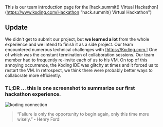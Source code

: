 

This is our team introduction page for the [hack.summit() Virtual Hackathon] (https://www.koding.com/Hackathon "hack.summit() Virtual Hackathon")

## Update ##
We didn't get to submit our project, but **we learned a lot** from the whole experience and we intend to finish it as a side project. Our team encountered numerous technical challenges with [https://Koding.com.] One of which was the constant termination of collaboration sessions. Our team member had to frequently re-invite each of us to his VM. On top of this annoying occurrence, the Koding IDE was glitchy at times and it forced us to restart the VM. In retrospect, we think there were probably better ways to collaborate more efficiently.

### TL;DR ... this is one screenshot to summarize our first hackathon experience. ###

![koding connection](https://raw.githubusercontent.com/adachiu/hacksummit/gh-pages/images/Koding-Connection.png)

>“Failure is only the opportunity to begin again, only this time more wisely.” - Henry Ford